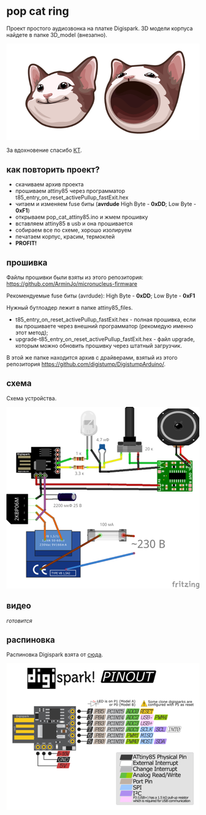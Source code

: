 # pop cat ring
Проект простого аудиозвонка на платке Digispark. 3D модели корпуса найдете в папке 3D_model (внезапно).

![POP_CAT](/img/meme-pop-cat-pack.png "pop_cat")

За вдохновение спасибо [КТ](https://www.youtube.com/channel/UC2zVxdurTDmeGA-jOLt_XRw "Канал КТ").

## как повторить проект?
* скачиваем архив проекта
* прошиваем attiny85 через программатор t85_entry_on_reset_activePullup_fastExit.hex
* читаем и изменяем fuse биты (**avrdude** High Byte - **0xDD**; Low Byte - **0xF1**)
* открываем pop_cat_attiny85.ino и жмем прошивку
* вставляем attiny85 в usb и она прошивается
* собираем все по схеме, хорошо изолируем
* печатаем корпус, красим, термоклей
* **PROFIT!**

## прошивка
Файлы прошивки были взяты из этого репозитория: <https://github.com/ArminJo/micronucleus-firmware>

Рекомендуемые fuse биты (avrdude): High Byte - **0xDD**; Low Byte - **0xF1**

Нужный бутлоадер лежит в папке attiny85_files. 
* t85_entry_on_reset_activePullup_fastExit.hex - полная прошивка, если вы прошиваете через внешний программатор (рекомедую именно этот метод);
* upgrade-t85_entry_on_reset_activePullup_fastExit.hex - файл upgrade, которым можно обновить прошивку через штатный загрузчик.

В этой же папке находится архив с драйверами, взятый из этого репозитория <https://github.com/digistump/DigistumpArduino/>.

## схема

Схема устройства.

![схема](/img/pop_cat_schematic.png "схема")

## видео

*готовится*

## распиновка
Распиновка Digispark взята от [сюда](https://www.deviantart.com/mortenaaserud/art/Digispark-Attiny85-Pinout-738150591 "pinout").

![pinout](/img/pinout.png "pinout")